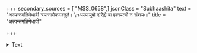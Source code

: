+++
secondary_sources = [ "MSS_0658",]
jsonClass = "Subhaashita"
text = "अत्यन्तमतिमेधावी त्रयाणामेकमश्नुते।  \nअल्पायुषो दरिद्रो वा ह्यनपत्यो न संशयः॥"
title = "अत्यन्तमतिमेधावी"

+++

<details><summary>Text</summary>

अत्यन्तमतिमेधावी त्रयाणामेकमश्नुते।  
अल्पायुषो दरिद्रो वा ह्यनपत्यो न संशयः॥
</details>
